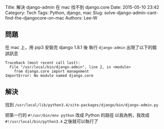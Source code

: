 Title: 解決 django-admin 在 mac 找不到 django.core
Date: 2015-05-10 23:42
Category: Tech
Tags: Python, django, mac
Slug: solve-django-admin-cant-find-the-djangocore-on-mac
Authors: Lee-W

## 問題

在 mac 上，用 pip3 安裝完 django 1.8.1 後
執行 `django-admin` 出現了以下的錯誤訊息

```text
Traceback (most recent call last):
  File "/usr/local/bin/django-admin", line 2, in <module>
    from django.core import management
ImportError: No module named django.core
```

<!--more-->

## 解決

找到 `/usr/local/lib/python3.4/site-packages/django/bin/django-admin.py`

把第一行的 `#!/usr/bin/env python` 改成 Python 的路徑
以我為例，我改成 `#!/usr/local/bin/python3.4`
之後就可以執行了
